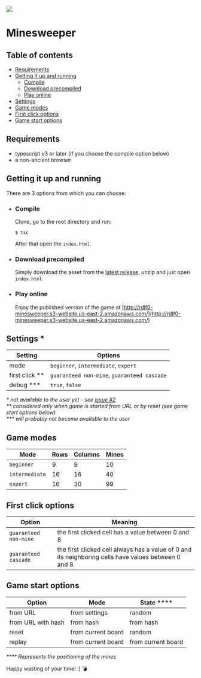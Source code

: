 ![](https://github.com/rdlf0/minesweeper/workflows/CI/CD/badge.svg)

# Minesweeper

## Table of contents
- [Requirements](#requirements)
- [Getting it up and running](#getting-it-up-and-running)
  - [Compile](#compile)
  - [Download precompiled](#download-precompiled)
  - [Play online](#play-online)
- [Settings](#settings-)
- [Game modes](#game-modes)
- [First click options](#first-click-options)
- [Game start options](#game-start-options)

## Requirements
- typescript v3 or later (if you choose the compile option below)
- a non-ancient browser

## Getting it up and running
There are 3 options from which you can choose:
- ### Compile
    Clone, go to the root directory and run:  
    ```
    $ tsc
    ```
    After that open the `index.html`.
- ### Download precompiled
    Simply download the asset from the [latest release](https://github.com/rdlf0/minesweeper/releases/latest), unzip and just open `index.html`.
- ### Play online  
    Enjoy the published version of the game at [http://rdlf0-minesweeper.s3-website.us-east-2.amazonaws.com/](http://rdlf0-minesweeper.s3-website.us-east-2.amazonaws.com/)

## Settings *
| Setting | Options |
| ------- | ------- |
| mode | `beginner`, `intermediate`, `expert` |
| first click ** | `guaranteed non-mine`, `guaranteed cascade` |
| debug *** | `true`, `false` |

_* not available to the user yet - see [issue #2](https://github.com/rdlf0/minesweeper/issues/2)_  
_** considered only when game is started from URL or by reset (see game start options below)_  
_*** will probably not become available to the user_

## Game modes
| Mode | Rows | Columns | Mines |
| ------ | ---- | ----- | ----- |
| `beginner` | 9 | 9 | 10 |
| `intermediate` | 16 | 16 | 40 |
| `expert` | 16 | 30 | 99 |

## First click options
| Option | Meaning |
| ------ | ------- |
| `guaranteed non-mine` | the first clicked cell has a value between 0 and 8 |
| `guaranteed cascade` | the first clicked cell always has a value of 0 and its neighboring cells have values between 0 and 8 |

## Game start options
| Option | Mode | State **** |
| ------ | ---- | ----- |
| from URL | from settings | random |
| from URL with hash | from hash | from hash |
| reset | from current board | random |
| replay | from current board | from current board |

_**** Represents the positioning of the mines_

Happy wasting of your time! :) 💣
